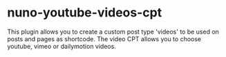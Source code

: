 # nuno-youtube-videos-cpt
This plugin allows you to create a custom post type 'videos' to be used on posts and pages as shortcode. The video CPT allows you to choose youtube, vimeo or dailymotion videos.
